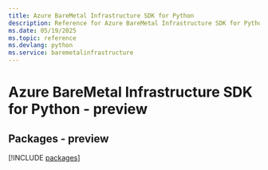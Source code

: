 ```yaml
---
title: Azure BareMetal Infrastructure SDK for Python
description: Reference for Azure BareMetal Infrastructure SDK for Python
ms.date: 05/19/2025
ms.topic: reference
ms.devlang: python
ms.service: baremetalinfrastructure
---
```

# Azure BareMetal Infrastructure SDK for Python - preview
## Packages - preview
[!INCLUDE [packages](baremetal-infrastructure-index.md)]